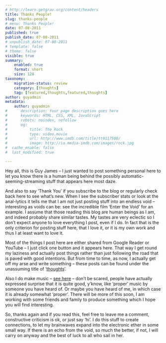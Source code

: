 ```yaml
---
# http://learn.getgrav.org/content/headers
title: Thanks People!
slug: thanks-people
# menu: Thanks People!
date: 07-08-2011
published: true
publish_date: 07-08-2011
# unpublish_date: 07-08-2011
# template: false
# theme: false
visible: true
summary:
    enabled: true
    format: short
    size: 128
taxonomy:
    migration-status: review
    category: [thoughts]
    tag: [featured,thoughts,featured,thoughts]
author: guyadmin
metadata:
    author: guyadmin
#      description: Your page description goes here
#      keywords: HTML, CSS, XML, JavaScript
#      robots: noindex, nofollow
#      og:
#          title: The Rock
#          type: video.movie
#          url: http://www.imdb.com/title/tt0117500/
#          image: http://ia.media-imdb.com/images/rock.jpg
#  cache_enable: false
#  last_modified: true

---
```


Hey all, this is Guy James – I just wanted to post something personal here to let you know there is a human being behind the possibly automatic-seeming-streaming stuff that appears here most daze.

And also to say ‘Thank You’ if you subscribe to the blog or regularly check back here to see what’s new. When I see the subscriber stats or look at the anal-lytics it tells me that I am not just posting stuff into an endless void – interesting as voids can be: see the incredible film ‘Enter the Void’ for an example. I assume that those reading this blog are human beings as I am, and indeed probably share similar tastes. My tastes are very eclectic so I don’t expect anyone to love everything I post, even if I do. In fact that is the only criterion for posting stuff here, that I love it, or it is my own work and thus I at least want to love it.

Most of the things I post here are either shared from Google Reader or YouTube – I just click one button and it appears here. That way I get round my laziness and actually post things rather than just following the road that is paved with good intentions. But from time to time, as now, I actually get off my arse and write something – these posts can be found under the unassuming title of ‘[thoughts](http://guyjames.com/category/thoughts/)‘.

Also I do make music – [see here](http://guyjames.com/category/my-music/ "Guy James Music") – don’t be scared, people have actually expressed surprise that it is quite good, y’know, like ‘proper’ music by someone you have heard of. Or maybe you have heard of me, in which case it is already somewhat ‘proper’. There will be more of this soon, I am working with some friends and family to produce something which I hope you will find interesting.

So, thanks again and if you read this, feel free to leave me a comment, constructive criticism is ok, or just say ‘hi’. I do this stuff to create connections, to let my brainwaves expand into the electronic ether in some small way. If there is an echo from the void, so much the better, if not, I will carry on anyway and the best of luck to all who sail in her.
